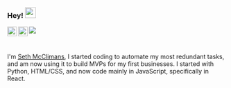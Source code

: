 ### Hey! <img src="https://media.giphy.com/media/hvRJCLFzcasrR4ia7z/giphy.gif" width="25px">

<a href="https://twitter.com/seth_mcc">
  <img align="left" alt="Seth McClimans | Twitter" width="22px" src="https://raw.githubusercontent.com/peterthehan/peterthehan/master/assets/twitter.svg" />
</a>
<a href="https://www.linkedin.com/in/seth-mcclimans/">
  <img align="left" alt="Seth's LinkedIn" width="22px" src="https://raw.githubusercontent.com/peterthehan/peterthehan/master/assets/linkedin.svg" />
</a>


![](https://visitor-badge.glitch.me/badge?page_id=seth-mc.seth_mc)

<br />

I'm [Seth McClimans](https://sethmcclimans.net/), I started coding to automate my most redundant tasks, and am now using it to build MVPs for my first businesses. I started with Python, HTML/CSS, and now code mainly in JavaScript, specifically in React.
